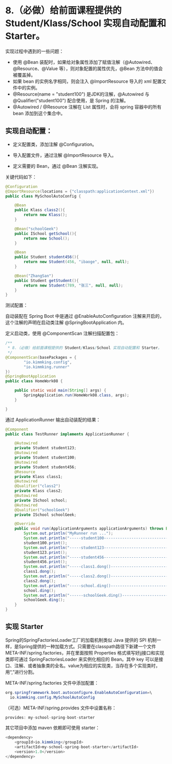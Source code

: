 # 8.（必做）给前面课程提供的 Student/Klass/School 实现自动配置和 Starter。

实现过程中遇到的一些问题：

- 使用 @Bean 装配时，如果给对象属性添加了赋值注解（@Autowired、@Resource、@Value 等），则对象配置的属性优先，@Bean 方法中的值会被覆盖掉。
- 如果 bean 的实例名字相同，则会注入 @ImportResource 导入的 xml 配置文件中的实例。
- @Resource(name = "student100") 是JDK的注解，@Autowired 与 @Qualifier("student100") 配合使用，是 Spring 的注解。
- @Autowired / @Resource 注解在 List<Bean> 属性时，会将 spring 容器中的所有 bean 添加到这个集合中。

## 实现自动配置：

- 定义配置类，添加注解 @Configuration。

- 导入配置文件，通过注解 @ImportResource 导入。
- 定义需要的 Bean，通过 @Bean 注解实现。

关键代码如下：

```java
@Configuration
@ImportResource(locations = {"classpath:applicationContext.xml"})
public class MySchoolAutoConfig {

    @Bean
    public Klass class2(){
        return new Klass();
    }

    @Bean("schoolGeek")
    public ISchool getSchool(){
        return new School();
    }

    @Bean
    public Student student456(){
        return new Student(456, "ibaoge", null, null);
    }

    @Bean("ZhangSan")
    public Student getStudent(){
        return new Student(789, "张三", null, null);
    }
}
```

测试配置：

自动装配在 Spring Boot 中是通过 @EnableAutoConfiguration 注解来开启的，这个注解的声明在启动类注解 @SpringBootApplication 内。

定义启动类，使用 @ComponentScan 注解扫描配置包：

```java
/**
 * 8.（必做）给前面课程提供的 Student/Klass/School 实现自动配置和 Starter。
 */
@ComponentScan(basePackages = {
        "io.kimmking.config",
        "io.kimmking.runner"
})
@SpringBootApplication
public class HomeWork08 {

    public static void main(String[] args) {
        SpringApplication.run(HomeWork08.class, args);
    }

}
```

通过 ApplicationRunner 输出自动装配的结果：

```java
@Component
public class TestRunner implements ApplicationRunner {

    @Autowired
    private Student student123;
    @Autowired
    private Student student100;
    @Autowired
    private Student student456;
    @Resource
    private Klass class1;
    @Autowired
    @Qualifier("class2")
    private Klass class2;
    @Autowired
    private ISchool school;
    @Autowired
    @Qualifier("schoolGeek")
    private ISchool schoolGeek;

    @Override
    public void run(ApplicationArguments applicationArguments) throws Exception {
        System.out.println("MyRunner run ...");
        System.out.println("-----student100----------------------------------");
        student100.print();
        System.out.println("-----student123----------------------------------");
        student123.print();
        System.out.println("-----student456----------------------------------");
        student456.print();
        System.out.println("-----class1.dong()----------------------------------");
        class1.dong();
        System.out.println("-----class2.dong()----------------------------------");
        class2.dong();
        System.out.println("-----school.ding()----------------------------------");
        school.ding();
        System.out.println("------schoolGeek.ding()---------------------------------");
        schoolGeek.ding();
    }
}
```

## 实现 Starter

Spring的SpringFactoriesLoader工厂的加载机制类似 Java  提供的 SPI 机制一样，是Spring提供的一种加载方式。只需要在classpath路径下新建一个文件 META-INF/spring.factories，并在里面按照 Properties 格式填写好jj接口和实现类即可通过 SpringFactoriesLoader 来实例化相应的 Bean。其中 key 可以是接口、注解、或者抽象类的全名。value为相应的实现类，当存在多个实现类时，用“,”进行分割。

META-INF/spring.factories 文件中添加配置：

```java
org.springframework.boot.autoconfigure.EnableAutoConfiguration=\
  io.kimmking.config.MySchoolAutoConfig
```

（可选）META-INF/spring.provides 文件中设置名称：

```java
provides: my-school-spring-boot-starter
```

其它项目中添加 maven 依赖即可使用 starter：

```java
<dependency>
    <groupId>io.kimmking</groupId>
    <artifactId>my-school-spring-boot-starter</artifactId>
    <version>1.0</version>
</dependency>
```

